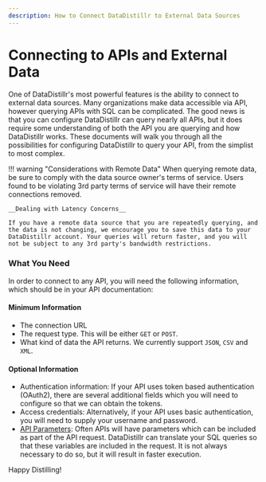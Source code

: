 ```yaml
---
description: How to Connect DataDistillr to External Data Sources
---
```


# Connecting to APIs and External Data

One of DataDistillr's most powerful features is the ability to connect to external data sources.  Many organizations make data accessible via API, however querying APIs with SQL can be complicated.  The good news is that you can configure DataDistillr can query nearly all APIs, but it does require some understanding of both the API you are querying and how DataDistillr works.  These documents will walk you through all the possibilities for configuring DataDistillr to query your API, from the simplist to most complex. &#x20;

!!! warning "Considerations with Remote Data"
    When querying remote data, be sure to comply with the data source owner's terms of service.  Users found to be violating 3rd party terms of service will have their remote connections removed.

    __Dealing with Latency Concerns__

    If you have a remote data source that you are repeatedly querying, and the data is not changing, we encourage you to save this data to your DataDistillr account. Your queries will return faster, and you will not be subject to any 3rd party's bandwidth restrictions.


### __What You Need__

In order to connect to any API, you will need the following information, which should be in your API documentation:

#### __Minimum Information__

* The connection URL
* The request type.  This will be either `GET` or `POST`. &#x20;
* What kind of data the API returns.  We currently support `JSON`, `CSV` and `XML`.

#### __Optional Information__

* Authentication information:  If your API uses token based authentication (OAuth2), there are several additional fields which you will need to configure so that we can obtain the tokens.
* Access credentials:  Alternatively, if your API uses basic authentication, you will need to supply your username and password.
* [API Parameters](passing-parameters.md):  Often APIs will have parameters which can be included as part of the API request. DataDistillr can translate your SQL queries so that these variables are included in the request.  It is not always necessary to do so, but it will result in faster execution.

Happy Distilling!

